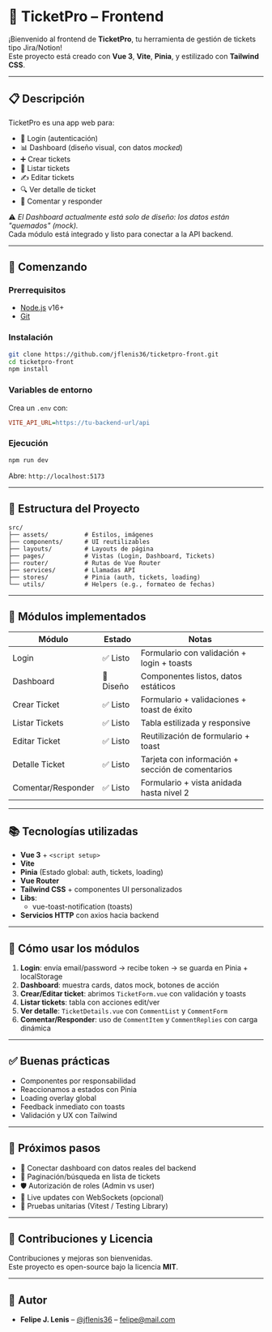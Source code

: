 
# 🧩 TicketPro – Frontend

¡Bienvenido al frontend de **TicketPro**, tu herramienta de gestión de tickets tipo Jira/Notion!  
Este proyecto está creado con **Vue 3**, **Vite**, **Pinia**, y estilizado con **Tailwind CSS**.

---

## 📋 Descripción

TicketPro es una app web para:
- 🔐 Login (autenticación)
- 📊 Dashboard (diseño visual, con datos *mocked*)
- ➕ Crear tickets
- 📃 Listar tickets
- ✍️ Editar tickets
- 🔍 Ver detalle de ticket
- 💬 Comentar y responder

⚠️ *El Dashboard actualmente está solo de diseño: los datos están "quemados" (mock).*  
Cada módulo está integrado y listo para conectar a la API backend.

---

## 🚀 Comenzando

### Prerrequisitos

- [Node.js](https://nodejs.org/) v16+
- [Git](https://git-scm.com/)

### Instalación

```bash
git clone https://github.com/jflenis36/ticketpro-front.git
cd ticketpro-front
npm install
```

### Variables de entorno

Crea un `.env` con:

```ini
VITE_API_URL=https://tu-backend-url/api
```

### Ejecución

```bash
npm run dev
```

Abre: `http://localhost:5173`

---

## 🧠 Estructura del Proyecto

```
src/
├── assets/          # Estilos, imágenes
├── components/      # UI reutilizables
├── layouts/         # Layouts de página
├── pages/           # Vistas (Login, Dashboard, Tickets)
├── router/          # Rutas de Vue Router
├── services/        # Llamadas API
├── stores/          # Pinia (auth, tickets, loading)
└── utils/           # Helpers (e.g., formateo de fechas)
```

---

## 🔧 Módulos implementados

| Módulo             | Estado    | Notas                                               |
|--------------------|-----------|-----------------------------------------------------|
| Login              | ✅ Listo   | Formulario con validación + login + toasts         |
| Dashboard          | 🧩 Diseño  | Componentes listos, datos estáticos                |
| Crear Ticket       | ✅ Listo   | Formulario + validaciones + toast de éxito         |
| Listar Tickets     | ✅ Listo   | Tabla estilizada y responsive                      |
| Editar Ticket      | ✅ Listo   | Reutilización de formulario + toast                |
| Detalle Ticket     | ✅ Listo   | Tarjeta con información + sección de comentarios   |
| Comentar/Responder | ✅ Listo   | Formulario + vista anidada hasta nivel 2           |

---

## 📚 Tecnologías utilizadas

- **Vue 3** + `<script setup>`
- **Vite**
- **Pinia** (Estado global: auth, tickets, loading)
- **Vue Router**
- **Tailwind CSS** + componentes UI personalizados
- **Libs**:
  - vue-toast-notification (toasts)
- **Servicios HTTP** con axios hacia backend

---

## 🧩 Cómo usar los módulos

1. **Login**: envía email/password → recibe token → se guarda en Pinia + localStorage
2. **Dashboard**: muestra cards, datos mock, botones de acción
3. **Crear/Editar ticket**: abrimos `TicketForm.vue` con validación y toasts
4. **Listar tickets**: tabla con acciones edit/ver
5. **Ver detalle**: `TicketDetails.vue` con `CommentList` y `CommentForm`
6. **Comentar/Responder**: uso de `CommentItem` y `CommentReplies` con carga dinámica

---

## ✅ Buenas prácticas

- Componentes por responsabilidad
- Reaccionamos a estados con Pinia
- Loading overlay global
- Feedback inmediato con toasts
- Validación y UX con Tailwind

---

## 🚧 Próximos pasos

- 🧠 Conectar dashboard con datos reales del backend
- 🔄 Paginación/búsqueda en lista de tickets
- 🛡️ Autorización de roles (Admin vs user)
- 🔔 Live updates con WebSockets (opcional)
- 🧪 Pruebas unitarias (Vitest / Testing Library)

---

## 📝 Contribuciones y Licencia

Contribuciones y mejoras son bienvenidas.  
Este proyecto es open-source bajo la licencia **MIT**.

---

## 👤 Autor

- **Felipe J. Lenis** – [@jflenis36](https://github.com/jflenis36) – felipe@mail.com
